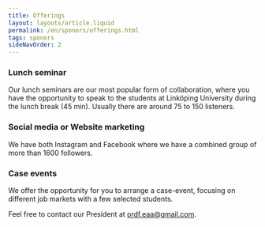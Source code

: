 ```yaml
---
title: Offerings
layout: layouts/article.liquid
permalink: /en/sponors/offerings.html
tags: sponors
sideNavOrder: 2
---
```


### Lunch seminar

Our lunch seminars are our most popular form of collaboration, where you have the opportunity to speak to the students at Linköping University during the lunch break (45 min). Usually there are around 75 to 150 listeners.

### Social media or Website marketing

We have both Instagram and Facebook where we have a combined group of more than 1600 followers.

### Case events

We offer the opportunity for you to arrange a case-event, focusing on different job markets with a few selected students.

Feel free to contact our President at ordf.eaa@gmail.com.